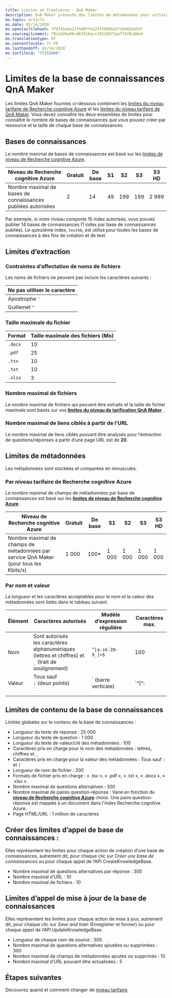 ```yaml
---
title: Limites et frontières - QnA Maker
description: QnA Maker présente des limites de métadonnées pour certaines parties de la base de connaissances et du service. Il est important de maintenir votre base de connaissances à l’intérieur de ces limites pour les tests et la publication.
ms.topic: article
ms.date: 02/14/2020
ms.openlocfilehash: 7fdf45a4a22f6d9ffe123f5998592739402be55f
ms.sourcegitcommit: 79cbd20a86cd6f516acc3912d973aef7bf8c66e4
ms.translationtype: HT
ms.contentlocale: fr-FR
ms.lasthandoff: 02/14/2020
ms.locfileid: "77252006"
---
```

# <a name="qna-maker-knowledge-base-limits-and-boundaries"></a>Limites de la base de connaissances QnA Maker

Les limites QnA Maker fournies ci-dessous combinent les [limites du niveau tarifaire de Recherche cognitive Azure](https://docs.microsoft.com/azure/search/search-limits-quotas-capacity) et les [limites du niveau tarifaire de QnA Maker](https://azure.microsoft.com/pricing/details/cognitive-services/qna-maker/). Vous devez connaître les deux ensembles de limites pour connaître le nombre de bases de connaissances que vous pouvez créer par ressource et la taille de chaque base de connaissances.

## <a name="knowledge-bases"></a>Bases de connaissances

Le nombre maximal de bases de connaissances est basé sur les [limites de niveau de Recherche cognitive Azure](https://docs.microsoft.com/azure/search/search-limits-quotas-capacity).

|**Niveau de Recherche cognitive Azure** | **Gratuit** | **De base** |**S1** | **S2**| **S3** |**S3 HD**|
|---|---|---|---|---|---|----|
|Nombre maximal de bases de connaissances publiées autorisées|2|14|49|199|199|2 999|

 Par exemple, si votre niveau comporte 15 index autorisés, vous pouvez publier 14 bases de connaissances (1 index par base de connaissances publiée). Le quinzième index, `testkb`, est utilisé pour toutes les bases de connaissances à des fins de création et de test.

## <a name="extraction-limits"></a>Limites d’extraction

### <a name="file-naming-constraints"></a>Contraintes d’affectation de noms de fichiers

Les noms de fichiers ne peuvent pas inclure les caractères suivants :

|Ne pas utiliser le caractère|
|--|
|Apostrophe `'`|
|Guillemet `"`|

### <a name="maximum-file-size"></a>Taille maximale du fichier

|Format|Taille maximale des fichiers (Mo)|
|--|--|
|`.docx`|10|
|`.pdf`|25|
|`.tsv`|10|
|`.txt`|10|
|`.xlsx`|3|

### <a name="maximum-number-of-files"></a>Nombre maximal de fichiers

Le nombre maximal de fichiers qui peuvent être extraits et la taille de fichier maximale sont basés sur vos **[limites du niveau de tarification QnA Maker](https://azure.microsoft.com/pricing/details/cognitive-services/qna-maker/)** .

### <a name="maximum-number-of-deep-links-from-url"></a>Nombre maximal de liens ciblés à partir de l’URL

Le nombre maximal de liens ciblés pouvant être analysés pour l’extraction de questions/réponses à partir d’une page URL est de **20**.

## <a name="metadata-limits"></a>Limites de métadonnées

Les métadonnées sont stockées et comparées en minuscules.

### <a name="by-azure-cognitive-search-pricing-tier"></a>Par niveau tarifaire de Recherche cognitive Azure

Le nombre maximal de champs de métadonnées par base de connaissances est basé sur les **[limites de niveau de Recherche cognitive Azure](https://docs.microsoft.com/azure/search/search-limits-quotas-capacity)** .

|**Niveau de Recherche cognitive Azure** | **Gratuit** | **De base** |**S1** | **S2**| **S3** |**S3 HD**|
|---|---|---|---|---|---|----|
|Nombre maximal de champs de métadonnées par service QnA Maker (pour tous les Kbits/s)|1 000|100*|1 000|1 000|1 000|1 000|

### <a name="by-name-and-value"></a>Par nom et valeur

La longueur et les caractères acceptables pour le nom et la valeur des métadonnées sont listés dans le tableau suivant.

|Élément|Caractères autorisés|Modèle d’expression régulière|Caractères max.|
|--|--|--|--|
|Nom|Sont autorisés<br>les caractères alphanumériques (lettres et chiffres) et<br>`_` (trait de soulignement)|`^[a-zA-Z0-9_]+$`|100|
|Valeur|Tous sauf<br>`:` (deux points)<br>`|` (barre verticale)|`^[^:|]+$`|500|
|||||

## <a name="knowledge-base-content-limits"></a>Limites de contenu de la base de connaissances
Limites globales sur le contenu de la base de connaissances :
* Longueur du texte de réponse : 25 000
* Longueur du texte de question : 1 000
* Longueur du texte de valeur/clé des métadonnées : 100
* Caractères pris en charge pour le nom des métadonnées : lettres, chiffres et `_`
* Caractères pris en charge pour la valeur des métadonnées : Tous sauf `:` et `|`
* Longueur de nom de fichier : 200
* Formats de fichier pris en charge : « .tsv », « .pdf », « .txt », « .docx », « .xlsx ».
* Nombre maximal de questions alternatives : 300
* Nombre maximal de paires question-réponse : Varie en fonction du **[niveau de Recherche cognitive Azure](https://docs.microsoft.com/azure/search/search-limits-quotas-capacity#document-limits)** choisi. Une paire question-réponse est mappée à un document dans l'index Recherche cognitive Azure.
* Page HTML/URL : 1 million de caractères

## <a name="create-knowledge-base-call-limits"></a>Créer des limites d’appel de base de connaissances :
Elles représentent les limites pour chaque action de création d’une base de connaissances, autrement dit, pour chaque clic sur *Créer une base de connaissances* ou pour chaque appel de l’API CreateKnowledgeBase.
* Nombre maximal de questions alternatives par réponse : 300
* Nombre maximal d’URL : 10
* Nombre maximal de fichiers : 10

## <a name="update-knowledge-base-call-limits"></a>Limites d’appel de mise à jour de la base de connaissances
Elles représentent les limites pour chaque action de mise à jour, autrement dit, pour chaque clic sur *Save and train* (Enregistrer et former) ou pour chaque appel de l’API UpdateKnowledgeBase.
* Longueur de chaque nom de source : 300
* Nombre maximal de questions alternatives ajoutées ou supprimées : 300
* Nombre maximal de champs de métadonnées ajoutés ou supprimés : 10
* Nombre maximal d’URL pouvant être actualisées : 5

## <a name="next-steps"></a>Étapes suivantes

Découvrez quand et comment changer de [niveau tarifaire](How-To/set-up-qnamaker-service-azure.md#upgrade-qna-maker).
